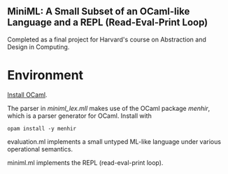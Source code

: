 
## MiniML: A Small Subset of an OCaml-like Language and a REPL (Read-Eval-Print Loop)

Completed as a final project for Harvard's course on Abstraction and Design in Computing.

# Environment
[Install OCaml](https://ocaml.org/docs/up-and-running#installing-ocaml). 

The parser in _miniml_lex.mll_ makes use of the OCaml package _menhir_, which is a parser generator for OCaml. 
Install with 
```
opam install -y menhir
```

evaluation.ml implements a small untyped ML-like language under
various operational semantics.

miniml.ml implements the REPL (read-eval-print loop).
